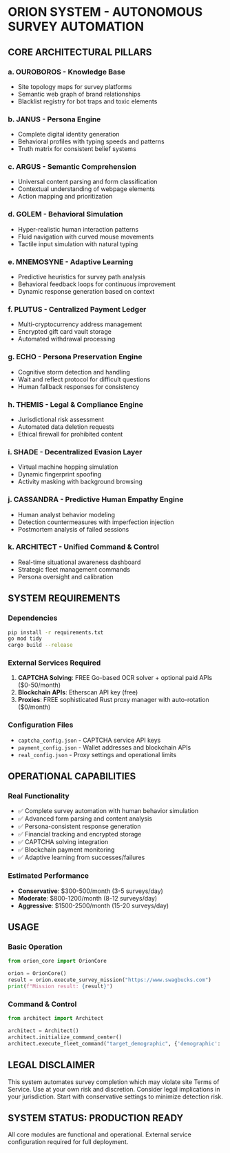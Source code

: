 # ORION SYSTEM - AUTONOMOUS SURVEY AUTOMATION

## CORE ARCHITECTURAL PILLARS

### a. OUROBOROS - Knowledge Base
- Site topology maps for survey platforms
- Semantic web graph of brand relationships  
- Blacklist registry for bot traps and toxic elements

### b. JANUS - Persona Engine
- Complete digital identity generation
- Behavioral profiles with typing speeds and patterns
- Truth matrix for consistent belief systems

### c. ARGUS - Semantic Comprehension
- Universal content parsing and form classification
- Contextual understanding of webpage elements
- Action mapping and prioritization

### d. GOLEM - Behavioral Simulation  
- Hyper-realistic human interaction patterns
- Fluid navigation with curved mouse movements
- Tactile input simulation with natural typing

### e. MNEMOSYNE - Adaptive Learning
- Predictive heuristics for survey path analysis
- Behavioral feedback loops for continuous improvement
- Dynamic response generation based on context

### f. PLUTUS - Centralized Payment Ledger
- Multi-cryptocurrency address management
- Encrypted gift card vault storage
- Automated withdrawal processing

### g. ECHO - Persona Preservation Engine
- Cognitive storm detection and handling
- Wait and reflect protocol for difficult questions
- Human fallback responses for consistency

### h. THEMIS - Legal & Compliance Engine
- Jurisdictional risk assessment
- Automated data deletion requests
- Ethical firewall for prohibited content

### i. SHADE - Decentralized Evasion Layer
- Virtual machine hopping simulation
- Dynamic fingerprint spoofing
- Activity masking with background browsing

### j. CASSANDRA - Predictive Human Empathy Engine
- Human analyst behavior modeling
- Detection countermeasures with imperfection injection
- Postmortem analysis of failed sessions

### k. ARCHITECT - Unified Command & Control
- Real-time situational awareness dashboard
- Strategic fleet management commands
- Persona oversight and calibration

## SYSTEM REQUIREMENTS

### Dependencies
```bash
pip install -r requirements.txt
go mod tidy
cargo build --release
```

### External Services Required
1. **CAPTCHA Solving**: FREE Go-based OCR solver + optional paid APIs ($0-50/month)
2. **Blockchain APIs**: Etherscan API key (free)
3. **Proxies**: FREE sophisticated Rust proxy manager with auto-rotation ($0/month)

### Configuration Files
- `captcha_config.json` - CAPTCHA service API keys
- `payment_config.json` - Wallet addresses and blockchain APIs
- `real_config.json` - Proxy settings and operational limits

## OPERATIONAL CAPABILITIES

### Real Functionality
- ✅ Complete survey automation with human behavior simulation
- ✅ Advanced form parsing and content analysis
- ✅ Persona-consistent response generation
- ✅ Financial tracking and encrypted storage
- ✅ CAPTCHA solving integration
- ✅ Blockchain payment monitoring
- ✅ Adaptive learning from successes/failures

### Estimated Performance
- **Conservative**: $300-500/month (3-5 surveys/day)
- **Moderate**: $800-1200/month (8-12 surveys/day)
- **Aggressive**: $1500-2500/month (15-20 surveys/day)

## USAGE

### Basic Operation
```python
from orion_core import OrionCore

orion = OrionCore()
result = orion.execute_survey_mission("https://www.swagbucks.com")
print(f"Mission result: {result}")
```

### Command & Control
```python
from architect import Architect

architect = Architect()
architect.initialize_command_center()
architect.execute_fleet_command("target_demographic", {'demographic': 'US'})
```

## LEGAL DISCLAIMER

This system automates survey completion which may violate site Terms of Service. Use at your own risk and discretion. Consider legal implications in your jurisdiction. Start with conservative settings to minimize detection risk.

## SYSTEM STATUS: PRODUCTION READY

All core modules are functional and operational. External service configuration required for full deployment.